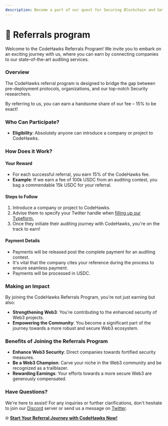 ```yaml
---
description: Become a part of our quest for Securing Blockchain and Get Rewarded.
---
```


# 🤝 Referrals program

Welcome to the CodeHawks Referrals Program! We invite you to embark on an exciting journey with us, where you can earn by connecting companies to our state-of-the-art auditing services.

### Overview

The CodeHawks referral program is designed to bridge the gap between pre-deployment protocols, organizations, and our top-notch Security researchers.&#x20;

By referring to us, you can earn a handsome share of our fee – 15% to be exact!

### Who Can Participate?

- **Eligibility**: Absolutely anyone can introduce a company or project to CodeHawks.

### How Does it Work?

#### Your Reward

- For each successful referral, you earn 15% of the CodeHawks fee.
- **Example**: If we earn a fee of 100k USDC from an auditing contest, you bag a commendable 15k USDC for your referral.

#### Steps to Follow

1. Introduce a company or project to CodeHawks.
2. Advise them to specify your Twitter handle when [filling up our Typeform.](https://cyfrin.typeform.com/to/G97TcPPk?typeform-source=www.codehawks.com)
3. Once they initiate their auditing journey with CodeHawks, you're on the track to earn!

#### Payment Details

- Payments will be released post the complete payment for an auditing contest.
- It's vital that the company cites your reference during the process to ensure seamless payment.&#x20;
- Payments will be processed in USDC.

### Making an Impact

By joining the CodeHawks Referrals Program, you're not just earning but also:

- **Strengthening Web3**: You're contributing to the enhanced security of Web3 projects.
- **Empowering the Community**: You become a significant part of the journey towards a more robust and secure Web3 ecosystem.

### Benefits of Joining the Referrals Program

- **Enhance Web3 Security**: Direct companies towards fortified security measures.
- **Be a Web3 Champion**: Carve your niche in the Web3 community and be recognized as a trailblazer.
- **Rewarding Earnings**: Your efforts towards a more secure Web3 are generously compensated.

### Have Questions?

We're here to assist! For any inquiries or further clarifications, don't hesitate to join our [Discord](https://discord.gg/cyfrin) server or send us a message on [Twitter](https://twitter.com/CodeHawks).

🌐 [**Start Your Referral Journey with CodeHawks Now!**](https://cyfrin.typeform.com/to/G97TcPPk?typeform-source=www.codehawks.com)
